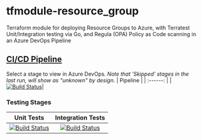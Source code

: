 # tfmodule-resource_group
Terraform module for deploying Resource Groups to Azure, with Terratest Unit/Integration testing via Go, and Regula (OPA) Policy as Code scanning in an Azure DevOps Pipeline
## [CI/CD Pipeline](https://dev.azure.com/wesleytrust/Terraform/_build?definitionId=63)
Select a stage to view in Azure DevOps. *Note that 'Skipped' stages in the last run, will show as "unknown" by design.*
| Pipeline |
| :------: |
|[![Build Status](https://dev.azure.com/wesleytrust/Terraform/_apis/build/status/Modules/Deployments/tfmodule-resource_group?repoName=wesley-trust%2Ftfmodule-resource_group&branchName=main)](https://dev.azure.com/wesleytrust/Terraform/_build/latest?definitionId=55&repoName=wesley-trust%2Ftfmodule-resource_group&branchName=main)|
### Testing Stages
| Unit Tests | Integration Tests |
|  :-------: | :---------------: |
|[![Build Status](https://dev.azure.com/wesleytrust/Terraform/_apis/build/status/Modules/Deployments/tfmodule-resource_group?repoName=wesley-trust%2Ftfmodule-resource_group&branchName=main&stageName=Unit)](https://dev.azure.com/wesleytrust/Terraform/_build/latest?definitionId=55&repoName=wesley-trust%2Ftfmodule-resource_group&branchName=main)|[![Build Status](https://dev.azure.com/wesleytrust/Terraform/_apis/build/status/Modules/Deployments/tfmodule-resource_group?repoName=wesley-trust%2Ftfmodule-resource_group&branchName=main&stageName=Integration)](https://dev.azure.com/wesleytrust/Terraform/_build/latest?definitionId=55&repoName=wesley-trust%2Ftfmodule-resource_group&branchName=main)|